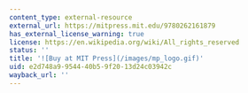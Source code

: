 ```yaml
---
content_type: external-resource
external_url: https://mitpress.mit.edu/9780262161879
has_external_license_warning: true
license: https://en.wikipedia.org/wiki/All_rights_reserved
status: ''
title: '![Buy at MIT Press](/images/mp_logo.gif)'
uid: e2d748a9-9544-40b5-9f20-13d24c03942c
wayback_url: ''
---
```

